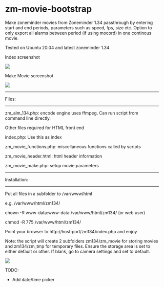# zm-movie-bootstrap

Make zoneminder movies from Zoneminder 1.34 passthrough
by entering start and end periods, parameters such as speed, fps, size etc.
Option to only export all alarms between period (if using mocord) in one continous movie.

Tested on Ubuntu 20.04 and latest zoneminder 1.34

Index screenshot

![](https://github.com/lbdc/zm_movie_bootstrap/blob/master/Index.png)

Make Movie screenshot

![](https://github.com/lbdc/zm_movie_bootstrap/blob/master/Make_movie.png)
*************
Files:
*************
zm_alm_134.php: encode engine uses ffmpeg. Can run script from command line directly.

Other files required for HTML front end

index.php: Use this as index

zm_movie_functions.php: miscellaneous functions called by scripts

zm_movie_header.html: html header information

zm_movie_make.php: setup movie parameters
*************
Installation:
*************
Put all files in a subfolder to /var/www/html

e.g. /var/www/html/zm134/

chown -R www-data:www-data /var/www/html/zm134/ (or web user)

chmod -R 775 /var/www/html/zm134/

Point your browser to http://host:port/zm134/index.php and enjoy

Note: the script will create 2 subfolders zm134/zm_movie for storing movies and zm134/zm_tmp for temporary files.
Ensure the storage area is set to either default or other. If blank, go to camera settings and set to default.

![](https://github.com/lbdc/zm_movie_bootstrap/blob/master/storage.png)

TODO:
- Add date/time picker

